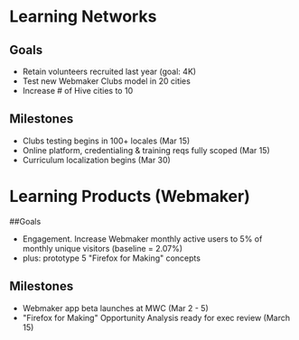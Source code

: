 # Learning Networks
## Goals
* Retain volunteers recruited last year (goal: 4K)
* Test new Webmaker Clubs model in 20 cities
* Increase # of Hive cities to 10 

## Milestones
* Clubs testing begins in 100+ locales (Mar 15)
* Online platform, credentialing & training reqs fully scoped (Mar 15)
* Curriculum localization begins (Mar 30)

# Learning Products (Webmaker)

##Goals
* Engagement. Increase Webmaker monthly active users to 5% of monthly unique visitors (baseline = 2.07%)
* plus: prototype 5 "Firefox for Making" concepts 

## Milestones
* Webmaker app beta launches at MWC (Mar  2 - 5)
* "Firefox for Making" Opportunity Analysis ready for exec review (March 15)